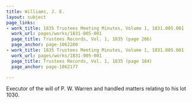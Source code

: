 ```yaml
---
title: Williams, J. E.
layout: subject
page_links:
- work_title: 1835 Trustees Meeting Minutes, Volume 1, 1831.005.001
  work_url: pages/works/1831-005-001
  page_title: Trustees Records, Vol. 1, 1835 (page 206)
  page_anchor: page-1062200
- work_title: 1835 Trustees Meeting Minutes, Volume 1, 1831.005.001
  work_url: pages/works/1831-005-001
  page_title: Trustees Records, Vol. 1, 1835 (page 184)
  page_anchor: page-1062177

---
```

<p>Executor of the will of P. W. Warren and handled matters relating to his lot 1030.</p>